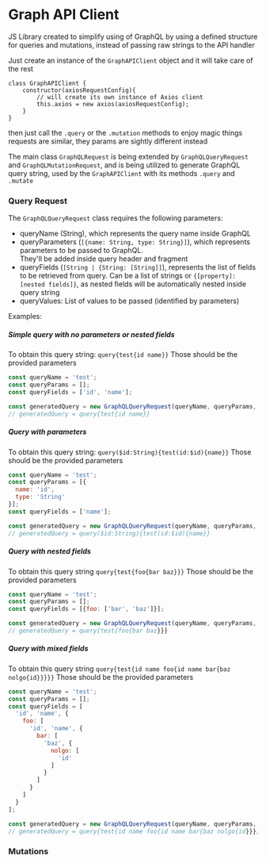 # Graph API Client
JS Library created to simplify using of GraphQL by using a defined structure for queries and mutations, instead of passing raw strings to the API handler

Just create an instance of the `GraphAPIClient` object and it will take care of the rest

```
class GraphAPIClient {
    constructor(axiosRequestConfig){
        // will create its own instance of Axios client
        this.axios = new axios(axiosRequestConfig);
    }
}
```

then just call the `.query` or the `.mutation` methods to enjoy magic things
requests are similar, they params are sightly different instead

The main class `GraphQLRequest` is being extended by `GraphQLQueryRequest` and `GraphQLMutationRequest`, and is being utilized to generate GraphQL query string,
used by the `GraphAPIClient` with its methods `.query` and `.mutate`

### Query Request

The `GraphQLQueryRequest` class requires the following parameters:
- queryName (String), which represents the query name inside GraphQL
- queryParameters (`[{name: String, type: String}]`), which represents parameters to be passed to GraphQL.  
They'll be added inside query header and fragment
- queryFields (`[String | {String: [String]]`), represents the list of fields to be retrieved from query. 
Can be a list of strings or `{[property]: [nested fields]}`, as nested fields will be automatically nested inside query string
- queryValues: List of values to be passed (identified by parameters)

Examples:

##### Simple query with no parameters or nested fields  
To obtain this query string: `query{test{id name}}`
Those should be the provided parameters
```javascript
const queryName = 'test';
const queryParams = [];
const queryFields = ['id', 'name'];

const generatedQuery = new GraphQLQueryRequest(queryName, queryParams, queryFields).generate();
// generatedQuery = query{test{id name}}
```

##### Query with parameters
To obtain this query string: `query($id:String){test(id:$id){name}}`
Those should be the provided parameters
```javascript
const queryName = 'test';
const queryParams = [{
  name: 'id',
  type: 'String'
}];
const queryFields = ['name'];

const generatedQuery = new GraphQLQueryRequest(queryName, queryParams, queryFields).generate();
// generatedQuery = query($id:String){test(id:$id){name}}
```

##### Query with nested fields
To obtain this query string `query{test{foo{bar baz}}}`
Those should be the provided parameters
```javascript
const queryName = 'test';
const queryParams = [];
const queryFields = [{foo: ['bar', 'baz']}];

const generatedQuery = new GraphQLQueryRequest(queryName, queryParams, queryFields).generate();
// generatedQuery = query{test{foo{bar baz}}}
```

##### Query with mixed fields
To obtain this query string `query{test{id name foo{id name bar{baz nolgo{id}}}}}`
Those should be the provided parameters
```javascript
const queryName = 'test';
const queryParams = [];
const queryFields = [
  'id', 'name', {
    foo: [
      'id', 'name', {
        bar: [
          'baz', {
            nolgo: [
              'id'
            ]
          }
        ]
      }
    ]
  }
];

const generatedQuery = new GraphQLQueryRequest(queryName, queryParams, queryFields).generate();
// generatedQuery = query{test{id name foo{id name bar{baz nolgo{id}}}}}
```


### Mutations
